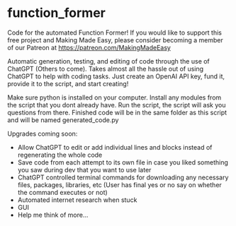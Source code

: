 # function_former
Code for the automated Function Former!
If you would like to support this free project and Making Made Easy, please consider becoming a member of our Patreon at https://patreon.com/MakingMadeEasy

Automatic generation, testing, and editing of code through the use of ChatGPT (Others to come).
Takes almost all the hassle out of using ChatGPT to help with coding tasks.
Just create an OpenAI API key, fund it, provide it to the script, and start creating!

Make sure python is installed on your computer.
Install any modules from the script that you dont already have.
Run the script, the script will ask you questions from there.
Finished code will be in the same folder as this script and will be named generated_code.py

Upgrades coming soon:
- Allow ChatGPT to edit or add individual lines and blocks instead of regenerating the whole code
- Save code from each attempt to its own file in case you liked something you saw during dev that you want to use later
- ChatGPT controlled terminal commands for downloading any necessary files, packages, libraries, etc (User has final yes or no say on whether the command executes or not)
- Automated internet research when stuck
- GUI
- Help me think of more...
